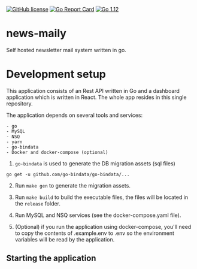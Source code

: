 [![GitHub license](https://img.shields.io/badge/license-Apache%202-blue.svg)](https://raw.githubusercontent.com/FilipNikolovski/news-maily/master/LICENSE.md)
[![Go Report Card](https://goreportcard.com/badge/github.com/news-maily/app)](https://goreportcard.com/report/github.com/news-maily/app)
[![Go 1.12](https://img.shields.io/badge/go-1.12-9cf.svg)](https://golang.org/dl/)

# news-maily

Self hosted newsletter mail system written in go.

# Development setup


This application consists of an Rest API written in Go and a dashboard application which is written in React. The whole app resides in this single repository.

The application depends on several tools and services:
    
    - go
    - MySQL
    - NSQ
    - yarn
    - go-bindata
    - Docker and docker-compose (optional)

1. `go-bindata` is used to generate the DB migration assets (sql files)

```
go get -u github.com/go-bindata/go-bindata/...
```

2. Run `make gen` to generate the migration assets.

3. Run `make build` to build the executable files, the files will be located in the `release` folder.

4. Run MySQL and NSQ services (see the docker-compose.yaml file).

5. (Optional) if you run the application using docker-compose, you'll need to copy the contents of .example.env to .env so the environment variables will be read by the application.

## Starting the application

